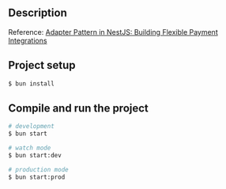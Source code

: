 ## Description

Reference:
[Adapter Pattern in NestJS: Building Flexible Payment Integrations](https://javascript.plainenglish.io/adapter-pattern-in-nestjs-building-flexible-payment-integrations-d8de78106db6)

## Project setup

```bash
$ bun install
```

## Compile and run the project

```bash
# development
$ bun start

# watch mode
$ bun start:dev

# production mode
$ bun start:prod
```
